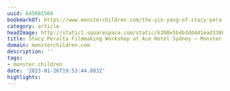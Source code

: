 ```yaml
---
uuid: 645601504
bookmarkOf: https://www.monsterchildren.com/the-yin-yang-of-stacy-peralta/
category: article
headImage: http://static1.squarespace.com/static/6398e5b4b3dd441ead33860a/t/63f6d79760c53541979cab94/1677121431989/stacy-monster-children.jpeg?format=1500w
title: Stacy Peralta Filmmaking Workshop at Ace Hotel Sydney — Monster Children
domain: monsterchildren.com
description: ''
tags:
- monster children
date: '2023-01-26T19:53:44.883Z'
highlights:
---
```



